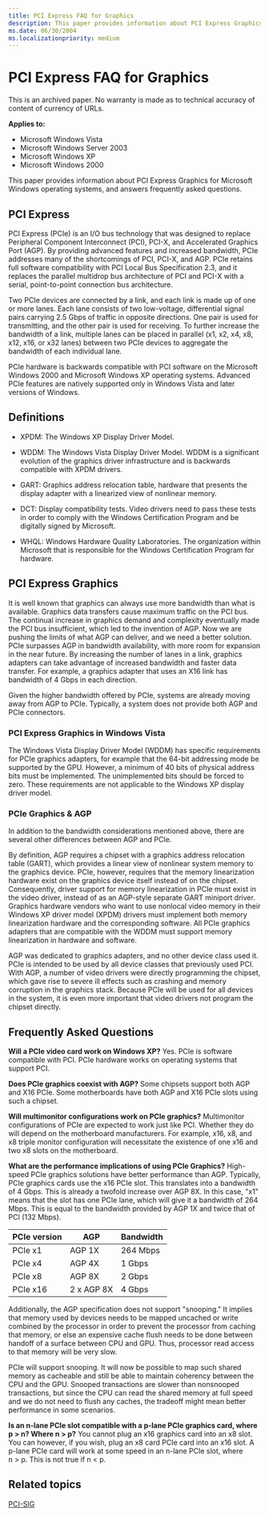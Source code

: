 ```yaml
---
title: PCI Express FAQ for Graphics
description: This paper provides information about PCI Express Graphics for Microsoft Windows operating systems, and answers frequently asked questions.
ms.date: 06/30/2004
ms.localizationpriority: medium
---
```


# PCI Express FAQ for Graphics

This is an archived paper. No warranty is made as to technical accuracy of content of currency of URLs.

**Applies to:**

- Microsoft Windows Vista
- Microsoft Windows Server 2003
- Microsoft Windows XP
- Microsoft Windows 2000

This paper provides information about PCI Express Graphics for Microsoft Windows operating systems, and answers frequently asked questions.

## PCI Express

PCI Express (PCIe) is an I/O bus technology that was designed to replace Peripheral Component Interconnect (PCI), PCI-X, and Accelerated Graphics Port (AGP). By providing advanced features and increased bandwidth, PCIe addresses many of the shortcomings of PCI, PCI-X, and AGP. PCIe retains full software compatibility with PCI Local Bus Specification 2.3, and it replaces the parallel multidrop bus architecture of PCI and PCI-X with a serial, point-to-point connection bus architecture.

Two PCIe devices are connected by a link, and each link is made up of one or more lanes. Each lane consists of two low-voltage, differential signal pairs carrying 2.5 Gbps of traffic in opposite directions. One pair is used for transmitting, and the other pair is used for receiving. To further increase the bandwidth of a link, multiple lanes can be placed in parallel (x1, x2, x4, x8, x12, x16, or x32 lanes) between two PCIe devices to aggregate the bandwidth of each individual lane.

PCIe hardware is backwards compatible with PCI software on the Microsoft Windows 2000 and Microsoft Windows XP operating systems. Advanced PCIe features are natively supported only in Windows Vista and later versions of Windows.

## Definitions

- XPDM: The Windows XP Display Driver Model.

- WDDM: The Windows Vista Display Driver Model. WDDM is a significant evolution of the graphics driver infrastructure and is backwards compatible with XPDM drivers.

- GART: Graphics address relocation table, hardware that presents the display adapter with a linearized view of nonlinear memory.

- DCT: Display compatibility tests. Video drivers need to pass these tests in order to comply with the Windows Certification Program and be digitally signed by Microsoft.

- WHQL: Windows Hardware Quality Laboratories. The organization within Microsoft that is responsible for the Windows Certification Program for hardware.

## PCI Express Graphics

It is well known that graphics can always use more bandwidth than what is available. Graphics data transfers cause maximum traffic on the PCI bus. The continual increase in graphics demand and complexity eventually made the PCI bus insufficient, which led to the invention of AGP. Now we are pushing the limits of what AGP can deliver, and we need a better solution. PCIe surpasses AGP in bandwidth availability, with more room for expansion in the near future. By increasing the number of lanes in a link, graphics adapters can take advantage of increased bandwidth and faster data transfer. For example, a graphics adapter that uses an X16 link has bandwidth of 4 Gbps in each direction.

Given the higher bandwidth offered by PCIe, systems are already moving away from AGP to PCIe. Typically, a system does not provide both AGP and PCIe connectors.

### PCI Express Graphics in Windows Vista

The Windows Vista Display Driver Model (WDDM) has specific requirements for PCIe graphics adapters, for example that the 64-bit addressing mode be supported by the GPU. However, a minimum of 40 bits of physical address bits must be implemented. The unimplemented bits should be forced to zero. These requirements are not applicable to the Windows XP display driver model.

### PCIe Graphics & AGP

In addition to the bandwidth considerations mentioned above, there are several other differences between AGP and PCIe.

By definition, AGP requires a chipset with a graphics address relocation table (GART), which provides a linear view of nonlinear system memory to the graphics device. PCIe, however, requires that the memory linearization hardware exist on the graphics device itself instead of on the chipset. Consequently, driver support for memory linearization in PCIe must exist in the video driver, instead of as an AGP-style separate GART miniport driver. Graphics hardware vendors who want to use nonlocal video memory in their Windows XP driver model (XPDM) drivers must implement both memory linearization hardware and the corresponding software. All PCIe graphics adapters that are compatible with the WDDM must support memory linearization in hardware and software.

AGP was dedicated to graphics adapters, and no other device class used it. PCIe is intended to be used by all device classes that previously used PCI. With AGP, a number of video drivers were directly programming the chipset, which gave rise to severe ill effects such as crashing and memory corruption in the graphics stack. Because PCIe will be used for all devices in the system, it is even more important that video drivers not program the chipset directly.

## Frequently Asked Questions

**Will a PCIe video card work on Windows XP?** Yes. PCIe is software compatible with PCI. PCIe hardware works on operating systems that support PCI.

**Does PCIe graphics coexist with AGP?** Some chipsets support both AGP and X16 PCIe. Some motherboards have both AGP and X16 PCIe slots using such a chipset.

**Will multimonitor configurations work on PCIe graphics?** Multimonitor configurations of PCIe are expected to work just like PCI. Whether they do will depend on the motherboard manufacturers. For example, x16, x8, and x8 triple monitor configuration will necessitate the existence of one x16 and two x8 slots on the motherboard.

**What are the performance implications of using PCIe Graphics?** High-speed PCIe graphics solutions have better performance than AGP. Typically, PCIe graphics cards use the x16 PCIe slot. This translates into a bandwidth of 4 Gbps. This is already a twofold increase over AGP 8X. In this case, "x1" means that the slot has one PCIe lane, which will give it a bandwidth of 264 Mbps. This is equal to the bandwidth provided by AGP 1X and twice that of PCI (132 Mbps).

|PCIe version|AGP|Bandwidth|
|----|----|----|
|PCIe x1|AGP 1X|264 Mbps|
|PCIe x4|AGP 4X|1 Gbps|
|PCIe x8|AGP 8X|2 Gbps|
|PCIe x16|2 x AGP 8X|4 Gbps|

Additionally, the AGP specification does not support "snooping." It implies that memory used by devices needs to be mapped uncached or write combined by the processor in order to prevent the processor from caching that memory, or else an expensive cache flush needs to be done between handoff of a surface between CPU and GPU. Thus, processor read access to that memory will be very slow.

PCIe will support snooping. It will now be possible to map such shared memory as cacheable and still be able to maintain coherency between the CPU and the GPU. Snooped transactions are slower than nonsnooped transactions, but since the CPU can read the shared memory at full speed and we do not need to flush any caches, the tradeoff might mean better performance in some scenarios.

**Is an n-lane PCIe slot compatible with a p-lane PCIe graphics card, where p &gt; n? Where n &gt; p?** You cannot plug an x16 graphics card into an x8 slot. You can however, if you wish, plug an x8 card PCIe card into an x16 slot. A p-lane PCIe card will work at some speed in an n-lane PCIe slot, where n &gt; p. This is not true if n &lt; p.

## Related topics

[PCI-SIG](https://pcisig.com/)  

